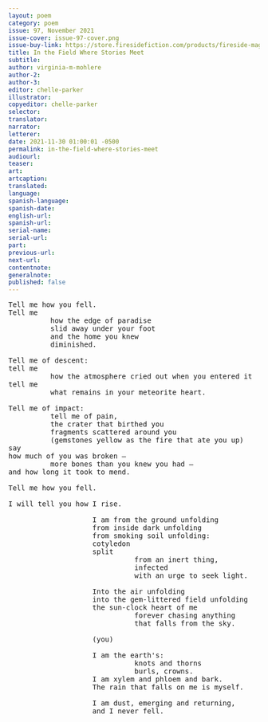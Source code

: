```yaml
---
layout: poem
category: poem
issue: 97, November 2021
issue-cover: issue-97-cover.png
issue-buy-link: https://store.firesidefiction.com/products/fireside-magazine-issue-97-november-2021
title: In the Field Where Stories Meet
subtitle:
author: virginia-m-mohlere
author-2:
author-3:
editor: chelle-parker
illustrator:
copyeditor: chelle-parker
selector:
translator:
narrator:
letterer:
date: 2021-11-30 01:00:01 -0500
permalink: in-the-field-where-stories-meet
audiourl:
teaser:
art:
artcaption:
translated:
language:
spanish-language:
spanish-date:
english-url:
spanish-url:
serial-name:
serial-url:
part:
previous-url:
next-url:
contentnote:
generalnote:
published: false
---
```

<pre>
Tell me how you fell.
Tell me
          how the edge of paradise
          slid away under your foot
          and the home you knew
          diminished.

Tell me of descent:
tell me
          how the atmosphere cried out when you entered it
tell me
          what remains in your meteorite heart.

Tell me of impact:
          tell me of pain,
          the crater that birthed you
          fragments scattered around you
          (gemstones yellow as the fire that ate you up)
say
how much of you was broken —
          more bones than you knew you had —
and how long it took to mend.

Tell me how you fell.

I will tell you how I rise.

                    I am from the ground unfolding
                    from inside dark unfolding
                    from smoking soil unfolding:
                    cotyledon
                    split
                              from an inert thing,
                              infected
                              with an urge to seek light.

                    Into the air unfolding
                    into the gem-littered field unfolding
                    the sun-clock heart of me
                              forever chasing anything
                              that falls from the sky.

                    (you)

                    I am the earth's:
                              knots and thorns
                              burls, crowns.
                    I am xylem and phloem and bark.
                    The rain that falls on me is myself.

                    I am dust, emerging and returning,
                    and I never fell.
</pre>
